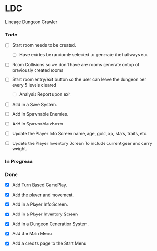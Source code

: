 # LDC
Lineage Dungeon Crawler

### Todo

- [ ] Start room needs to be created.
	- [ ] Have entries be randomly selected to generate the hallways etc.

- [ ] Room Collisions so we don't have any rooms generate ontop of previously created rooms

- [ ] Start room entry/exit button so the user can leave the dungeon per every 5 levels cleared
	- [ ] Analysis Report upon exit

- [ ] Add in a Save System.

- [ ] Add in Spawnable Enemies.

- [ ] Add in Spawnable chests.

- [ ] Update the Player Info Screen
name, age, gold, xp, stats, traits, etc.

-[ ] Update the Player Inventory Screen
To include current gear and carry weight.

### In Progress



### Done

- [X] Add Turn Based GamePlay.

- [X] Add the player and movement.

- [X] Add in a Player Info Screen.

- [X] Add in a Player Inventory Screen

- [X] Add in a Dungeon Generation System.

- [X] Add the Main Menu.

- [X] Add a credits page to the Start Menu.